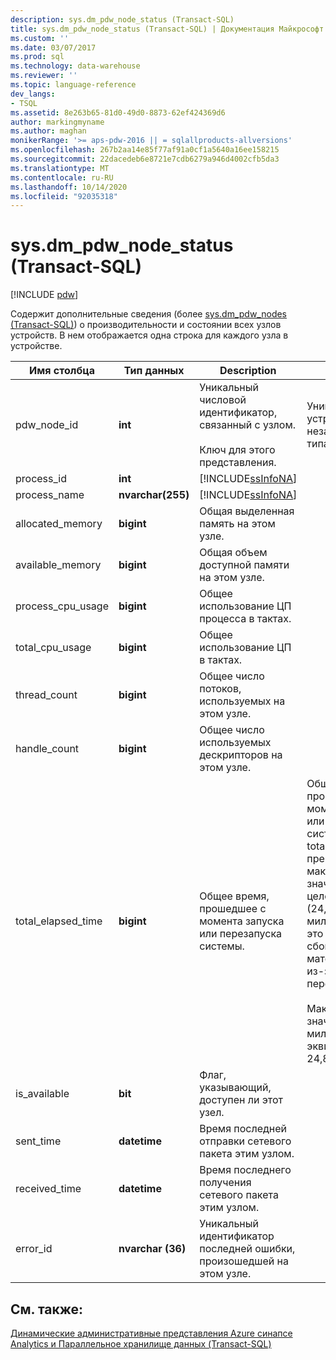 ```yaml
---
description: sys.dm_pdw_node_status (Transact-SQL)
title: sys.dm_pdw_node_status (Transact-SQL) | Документация Майкрософт
ms.custom: ''
ms.date: 03/07/2017
ms.prod: sql
ms.technology: data-warehouse
ms.reviewer: ''
ms.topic: language-reference
dev_langs:
- TSQL
ms.assetid: 8e263b65-81d0-49d0-8873-62ef424369d6
author: markingmyname
ms.author: maghan
monikerRange: '>= aps-pdw-2016 || = sqlallproducts-allversions'
ms.openlocfilehash: 267b2aa14e85f77af91a0cf1a5640a16ee158215
ms.sourcegitcommit: 22dacedeb6e8721e7cdb6279a946d4002cfb5da3
ms.translationtype: MT
ms.contentlocale: ru-RU
ms.lasthandoff: 10/14/2020
ms.locfileid: "92035318"
---
```

# <a name="sysdm_pdw_node_status-transact-sql"></a>sys.dm_pdw_node_status (Transact-SQL)

[!INCLUDE [pdw](../../includes/applies-to-version/pdw.md)]

  Содержит дополнительные сведения (более [sys.dm_pdw_nodes &#40;Transact-SQL&#41;](../../relational-databases/system-dynamic-management-views/sys-dm-pdw-nodes-transact-sql.md)) о производительности и состоянии всех узлов устройств. В нем отображается одна строка для каждого узла в устройстве.  
  
|Имя столбца|Тип данных|Description|Диапазон|  
|-----------------|---------------|-----------------|-----------|  
|pdw_node_id|**int**|Уникальный числовой идентификатор, связанный с узлом.<br /><br /> Ключ для этого представления.|Уникальным для устройства, независимо от типа.|  
|process_id|**int**|[!INCLUDE[ssInfoNA](../../includes/ssinfona-md.md)]||  
|process_name|**nvarchar(255)**|[!INCLUDE[ssInfoNA](../../includes/ssinfona-md.md)]||  
|allocated_memory|**bigint**|Общая выделенная память на этом узле.||  
|available_memory|**bigint**|Общая объем доступной памяти на этом узле.||  
|process_cpu_usage|**bigint**|Общее использование ЦП процесса в тактах.||  
|total_cpu_usage|**bigint**|Общее использование ЦП в тактах.||  
|thread_count|**bigint**|Общее число потоков, используемых на этом узле.||  
|handle_count|**bigint**|Общее число используемых дескрипторов на этом узле.||  
|total_elapsed_time|**bigint**|Общее время, прошедшее с момента запуска или перезапуска системы.|Общее время, прошедшее с момента запуска или перезапуска системы. Если total_elapsed_time превышает максимальное значение для целого числа (24,8 дней в миллисекундах), это приведет к сбою материализации из-за переполнения.<br /><br /> Максимальное значение в миллисекундах эквивалентно 24,8 дням.|  
|is_available|**bit**|Флаг, указывающий, доступен ли этот узел.||  
|sent_time|**datetime**|Время последней отправки сетевого пакета этим узлом.||  
|received_time|**datetime**|Время последнего получения сетевого пакета этим узлом.||  
|error_id|**nvarchar (36)**|Уникальный идентификатор последней ошибки, произошедшей на этом узле.||  
  
## <a name="see-also"></a>См. также:  
 [Динамические административные представления Azure синапсе Analytics и Параллельное хранилище данных &#40;Transact-SQL&#41;](../../relational-databases/system-dynamic-management-views/sql-and-parallel-data-warehouse-dynamic-management-views.md)  
  
  
